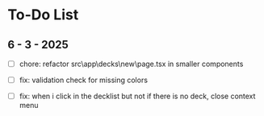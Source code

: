 # To-Do List

## 6 - 3 - 2025

- [ ] chore: refactor src\app\decks\new\page.tsx in smaller components
- [ ] fix: validation check for missing colors
- [ ] fix: when i click in the decklist but not if there is no deck, close context menu

